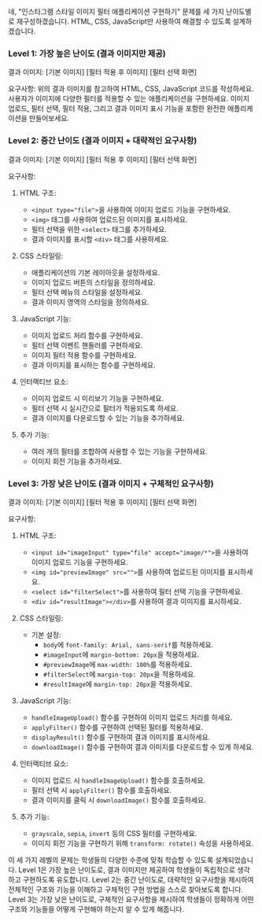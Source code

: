 네, "인스타그램 스타일 이미지 필터 애플리케이션 구현하기" 문제를 세 가지 난이도별로 재구성하겠습니다. HTML, CSS, JavaScript만 사용하여 해결할 수 있도록 설계하겠습니다.

### Level 1: 가장 높은 난이도 (결과 이미지만 제공)

결과 이미지:
[기본 이미지]
[필터 적용 후 이미지]
[필터 선택 화면]

요구사항:
위의 결과 이미지를 참고하여 HTML, CSS, JavaScript 코드를 작성하세요. 사용자가 이미지에 다양한 필터를 적용할 수 있는 애플리케이션을 구현하세요. 이미지 업로드, 필터 선택, 필터 적용, 그리고 결과 이미지 표시 기능을 포함한 완전한 애플리케이션을 만들어보세요.

### Level 2: 중간 난이도 (결과 이미지 + 대략적인 요구사항)

결과 이미지:
[기본 이미지]
[필터 적용 후 이미지]
[필터 선택 화면]

요구사항:
1. HTML 구조:
   - `<input type="file">`을 사용하여 이미지 업로드 기능을 구현하세요.
   - `<img>` 태그를 사용하여 업로드된 이미지를 표시하세요.
   - 필터 선택을 위한 `<select>` 태그를 추가하세요.
   - 결과 이미지를 표시할 `<div>` 태그를 사용하세요.

2. CSS 스타일링:
   - 애플리케이션의 기본 레이아웃을 설정하세요.
   - 이미지 업로드 버튼의 스타일을 정의하세요.
   - 필터 선택 메뉴의 스타일을 설정하세요.
   - 결과 이미지 영역의 스타일을 정의하세요.

3. JavaScript 기능:
   - 이미지 업로드 처리 함수를 구현하세요.
   - 필터 선택 이벤트 핸들러를 구현하세요.
   - 이미지 필터 적용 함수를 구현하세요.
   - 결과 이미지를 표시하는 함수를 구현하세요.

4. 인터랙티브 요소:
   - 이미지 업로드 시 미리보기 기능을 구현하세요.
   - 필터 선택 시 실시간으로 필터가 적용되도록 하세요.
   - 결과 이미지를 다운로드할 수 있는 기능을 추가하세요.

5. 추가 기능:
   - 여러 개의 필터를 조합하여 사용할 수 있는 기능을 구현하세요.
   - 이미지 회전 기능을 추가하세요.

### Level 3: 가장 낮은 난이도 (결과 이미지 + 구체적인 요구사항)

결과 이미지:
[기본 이미지]
[필터 적용 후 이미지]
[필터 선택 화면]

요구사항:
1. HTML 구조:
   - `<input id="imageInput" type="file" accept="image/*">`을 사용하여 이미지 업로드 기능을 구현하세요.
   - `<img id="previewImage" src="">`를 사용하여 업로드된 이미지를 표시하세요.
   - `<select id="filterSelect">`를 사용하여 필터 선택 기능을 구현하세요.
   - `<div id="resultImage"></div>`를 사용하여 결과 이미지를 표시하세요.

2. CSS 스타일링:
   - 기본 설정:
     - `body`에 `font-family: Arial, sans-serif`를 적용하세요.
     - `#imageInput`에 `margin-bottom: 20px`을 적용하세요.
     - `#previewImage`에 `max-width: 100%`를 적용하세요.
     - `#filterSelect`에 `margin-top: 20px`을 적용하세요.
     - `#resultImage`에 `margin-top: 20px`을 적용하세요.

3. JavaScript 기능:
   - `handleImageUpload()` 함수를 구현하여 이미지 업로드 처리를 하세요.
   - `applyFilter()` 함수를 구현하여 선택된 필터를 적용하세요.
   - `displayResult()` 함수를 구현하여 결과 이미지를 표시하세요.
   - `downloadImage()` 함수를 구현하여 결과 이미지를 다운로드할 수 있게 하세요.

4. 인터랙티브 요소:
   - 이미지 업로드 시 `handleImageUpload()` 함수를 호출하세요.
   - 필터 선택 시 `applyFilter()` 함수를 호출하세요.
   - 결과 이미지를 클릭 시 `downloadImage()` 함수를 호출하세요.

5. 추가 기능:
   - `grayscale`, `sepia`, `invert` 등의 CSS 필터를 구현하세요.
   - 이미지 회전 기능을 구현하기 위해 `transform: rotate()` 속성을 사용하세요.

이 세 가지 레벨의 문제는 학생들의 다양한 수준에 맞춰 학습할 수 있도록 설계되었습니다. Level 1은 가장 높은 난이도로, 결과 이미지만 제공하여 학생들이 독립적으로 생각하고 구현하도록 유도합니다. Level 2는 중간 난이도로, 대략적인 요구사항을 제시하여 전체적인 구조와 기능을 이해하고 구체적인 구현 방법을 스스로 찾아보도록 합니다. Level 3는 가장 낮은 난이도로, 구체적인 요구사항을 제시하여 학생들이 정확하게 어떤 구조와 기능들을 어떻게 구현해야 하는지 알 수 있게 해줍니다.